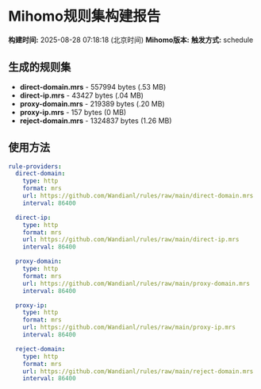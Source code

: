 # Mihomo规则集构建报告

**构建时间:** 2025-08-28 07:18:18 (北京时间)
**Mihomo版本:** 
**触发方式:** schedule

## 生成的规则集

- **direct-domain.mrs** - 557994 bytes (.53 MB)
- **direct-ip.mrs** - 43427 bytes (.04 MB)
- **proxy-domain.mrs** - 219389 bytes (.20 MB)
- **proxy-ip.mrs** - 157 bytes (0 MB)
- **reject-domain.mrs** - 1324837 bytes (1.26 MB)

## 使用方法

```yaml
rule-providers:
  direct-domain:
    type: http
    format: mrs
    url: https://github.com/Wandianl/rules/raw/main/direct-domain.mrs
    interval: 86400

  direct-ip:
    type: http
    format: mrs
    url: https://github.com/Wandianl/rules/raw/main/direct-ip.mrs
    interval: 86400

  proxy-domain:
    type: http
    format: mrs
    url: https://github.com/Wandianl/rules/raw/main/proxy-domain.mrs
    interval: 86400

  proxy-ip:
    type: http
    format: mrs
    url: https://github.com/Wandianl/rules/raw/main/proxy-ip.mrs
    interval: 86400

  reject-domain:
    type: http
    format: mrs
    url: https://github.com/Wandianl/rules/raw/main/reject-domain.mrs
    interval: 86400

```
